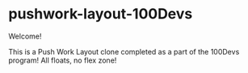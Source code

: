 # pushwork-layout-100Devs

Welcome!

This is a Push Work Layout clone completed as a part of the 100Devs program!  All floats, no flex zone!
